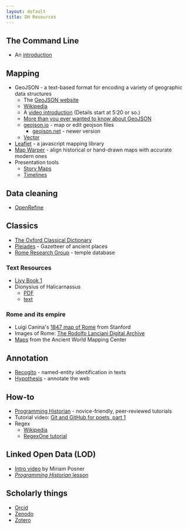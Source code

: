```yaml
---
layout: default
title: DH Resources
---
```


## The Command Line

- An [introduction](../command_line)

## Mapping

- GeoJSON - a text-based format for encoding a variety of geographic data structures
    - The [GeoJSON website](http://geojson.org/)
    - [Wikipedia](https://en.wikipedia.org/wiki/GeoJSON)
    - A [video introduction](https://www.youtube.com/watch?v=8RPfrhzRw2s) (Details start at 5:20 or so.)
   - [More than you ever wanted to know about GeoJSON](https://macwright.org/2015/03/23/geojson-second-bite.html)
    - [geojson.io](http://geojson.io/) - map or edit geojson files
        - [geojson.net](http://geojson.net/) - newer version
    - [Vector](http://VectorRocks.net)
- [Leaflet](https://leafletjs.com/) - a javascript mapping library
- [Map Warper](https://mapwarper.net/) - align historical or hand-drawn maps with accurate modern ones
- Presentation tools
    - [Story Maps](https://storymaps.arcgis.com)
    - [Timelines](https://schoolofdata.org/handbook/courses/timeline-tools/)

## Data cleaning

- [OpenRefine](http://openrefine.org)

## Classics

- [The Oxford Classical Dictionary](https://www-oxfordreference-com.ezproxy.drew.edu/view/10.1093/acref/9780199545568.001.0001/acref-9780199545568)
- [Pleiades](http://pleiades.stoa.org) - Gazetteer of ancient places
- [Rome Research Group](http://romeresearchgroup.org/database-of-temples/) - temple database

### Text Resources 

- [Livy Book 1](http://mcadams.posc.mu.edu/txt/ah/Livy/Livy01.html)
- Dionysius of Halicarnassus
    - [PDF](http://scans.library.utoronto.ca/pdf/4/26/romanantiquities03dionuoft/romanantiquities03dionuoft.pdf)
    - [text](http://penelope.uchicago.edu/Thayer/E/Roman/Texts/Dionysius_of_Halicarnassus/home.html)

### Rome and its empire

- Luigi Canina's [1847 map of Rome](https://www.davidrumsey.com/luna/servlet/view/search/when/1847?q=canina&sort=Pub_List_No_InitialSort%2CPub_Date%2CPub_List_No%2CSeries_No) from Stanford
- Images of Rome: [The Rodolfo Lanciani Digital Archive](https://exhibits.stanford.edu/lanciani#)
- [Maps](http://awmc.unc.edu/wordpress/free-maps/the-romans-from-village-to-empire-2nd-edition-2011/) from the Ancient World Mapping Center

## Annotation

- [Recogito](https://recogito.pelagios.org) - named-entity identification in texts
- [Hypothesis](https://hypothes.is) - annotate the web

## How-to

- [Programming Historian](http://programminghistorian.org/) - novice-friendly, peer-reviewed tutorials
- Tutorial video: [Git and GitHub for poets, part 1](https://www.youtube.com/watch?v=BCQHnlnPusY)
- Regex
    - [Wikipedia](https://en.wikipedia.org/wiki/Regular_expression)
    - [RegexOne tutorial](https://www.regexone.com/)

## Linked Open Data (LOD)

- [Intro video](https://www.youtube.com/watch?v=VZBpFiLbi-Y) by Miriam Posner
- [*Programming Historian* lesson](https://programminghistorian.org/en/lessons/intro-to-linked-data)

## Scholarly things

- [Orcid](https://orcid.org/)
- [Zenodo](https://zenodo.org/)
- [Zotero](https://zotero.org/)
